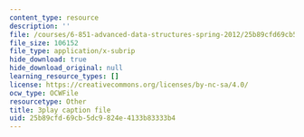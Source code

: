 ```yaml
---
content_type: resource
description: ''
file: /courses/6-851-advanced-data-structures-spring-2012/25b89cfd69cb5dc9824e4133b83333b4_NoOYvZvH_FU.vtt
file_size: 106152
file_type: application/x-subrip
hide_download: true
hide_download_original: null
learning_resource_types: []
license: https://creativecommons.org/licenses/by-nc-sa/4.0/
ocw_type: OCWFile
resourcetype: Other
title: 3play caption file
uid: 25b89cfd-69cb-5dc9-824e-4133b83333b4
---
```

